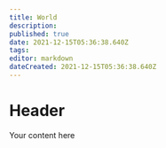 ```yaml
---
title: World
description: 
published: true
date: 2021-12-15T05:36:38.640Z
tags: 
editor: markdown
dateCreated: 2021-12-15T05:36:38.640Z
---
```


# Header
Your content here